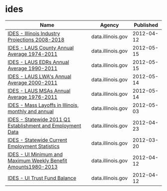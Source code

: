 # ides

Name | Agency | Published
---- | ---- | ---------
[IDES - Illinois Industry Projections 2008-2018](../datasets/vqq4-rknq.md) | data.illinois.gov | 2012-04-12
[IDES - LAUS County Annual Average 1974-2011](../datasets/mesy-sktx.md) | data.illinois.gov | 2012-05-15
[IDES - LAUS EDRs Annual Average 1990-2011](../datasets/jrpc-cqi9.md) | data.illinois.gov | 2012-05-15
[IDES - LAUS LWA's Annual Average 2000-2011](../datasets/j4e8-4cec.md) | data.illinois.gov | 2012-05-14
[IDES - LAUS MSAs Annual Average 1976-2011](../datasets/22pt-r2yq.md) | data.illinois.gov | 2012-05-14
[IDES - Mass Layoffs in Illinois, monthly and annual](../datasets/6jt3-ntuh.md) | data.illinois.gov | 2012-05-03
[IDES - Statewide 2011 Q1 Establishment and Employment Data](../datasets/2bv8-yz5z.md) | data.illinois.gov | 2012-04-23
[IDES - Statewide Current Employment Statistics](../datasets/6ep4-6yp4.md) | data.illinois.gov | 2012-03-20
[IDES - UI Minimum and Maximum Weekly Benefit Amounts1980-2013](../datasets/rrf3-c427.md) | data.illinois.gov | 2012-04-12
[IDES - UI Trust Fund Balance](../datasets/6z9d-3792.md) | data.illinois.gov | 2012-04-12

